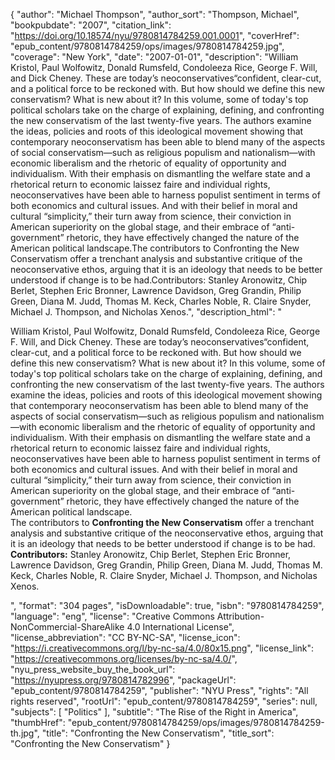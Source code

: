 {
  "author": "Michael Thompson",
  "author_sort": "Thompson, Michael",
  "bookpubdate": "2007",
  "citation_link": "https://doi.org/10.18574/nyu/9780814784259.001.0001",
  "coverHref": "epub_content/9780814784259/ops/images/9780814784259.jpg",
  "coverage": "New York",
  "date": "2007-01-01",
  "description": "William Kristol, Paul Wolfowitz, Donald Rumsfeld, Condoleeza Rice, George F. Will, and Dick Cheney. These are today&#8217;s neoconservatives&#8220;confident, clear-cut, and a political force to be reckoned with. But how should we define this new conservatism? What is new about it? In this volume, some of today's top political scholars take on the charge of explaining, defining, and confronting the new conservatism of the last twenty-five years. The authors examine the ideas, policies and roots of this ideological movement showing that contemporary neoconservatism has been able to blend many of the aspects of social conservatism&#8212;such as religious populism and nationalism&#8212;with economic liberalism and the rhetoric of equality of opportunity and individualism. With their emphasis on dismantling the welfare state and a rhetorical return to economic laissez faire and individual rights, neoconservatives have been able to harness populist sentiment in terms of both economics and cultural issues. And with their belief in moral and cultural &#8220;simplicity,&#8221; their turn away from science, their conviction in American superiority on the global stage, and their embrace of &#8220;anti-government&#8221; rhetoric, they have effectively changed the nature of the American political landscape.The contributors to Confronting the New Conservatism offer a trenchant analysis and substantive critique of the neoconservative ethos, arguing that it is an ideology that needs to be better understood if change is to be had.Contributors: Stanley Aronowitz, Chip Berlet, Stephen Eric Bronner, Lawrence Davidson, Greg Grandin, Philip Green, Diana M. Judd, Thomas M. Keck, Charles Noble, R. Claire Snyder, Michael J. Thompson, and Nicholas Xenos.",
  "description_html": "<p>William Kristol, Paul Wolfowitz, Donald Rumsfeld, Condoleeza Rice, George F. Will, and Dick Cheney. These are today&#8217;s neoconservatives&#8220;confident, clear-cut, and a political force to be reckoned with. But how should we define this new conservatism? What is new about it? In this volume, some of today's top political scholars take on the charge of explaining, defining, and confronting the new conservatism of the last twenty-five years. The authors examine the ideas, policies and roots of this ideological movement showing that contemporary neoconservatism has been able to blend many of the aspects of social conservatism&#8212;such as religious populism and nationalism&#8212;with economic liberalism and the rhetoric of equality of opportunity and individualism. With their emphasis on dismantling the welfare state and a rhetorical return to economic laissez faire and individual rights, neoconservatives have been able to harness populist sentiment in terms of both economics and cultural issues. And with their belief in moral and cultural &#8220;simplicity,&#8221; their turn away from science, their conviction in American superiority on the global stage, and their embrace of &#8220;anti-government&#8221; rhetoric, they have effectively changed the nature of the American political landscape.<br>The contributors to <b>Confronting the New Conservatism</b> offer a trenchant analysis and substantive critique of the neoconservative ethos, arguing that it is an ideology that needs to be better understood if change is to be had.<br><b>Contributors:</b> Stanley Aronowitz, Chip Berlet, Stephen Eric Bronner, Lawrence Davidson, Greg Grandin, Philip Green, Diana M. Judd, Thomas M. Keck, Charles Noble, R. Claire Snyder, Michael J. Thompson, and Nicholas Xenos.</p>",
  "format": "304 pages",
  "isDownloadable": true,
  "isbn": "9780814784259",
  "language": "eng",
  "license": "Creative Commons Attribution-NonCommercial-ShareAlike 4.0 International License",
  "license_abbreviation": "CC BY-NC-SA",
  "license_icon": "https://i.creativecommons.org/l/by-nc-sa/4.0/80x15.png",
  "license_link": "https://creativecommons.org/licenses/by-nc-sa/4.0/",
  "nyu_press_website_buy_the_book_url": "https://nyupress.org/9780814782996",
  "packageUrl": "epub_content/9780814784259",
  "publisher": "NYU Press",
  "rights": "All rights reserved",
  "rootUrl": "epub_content/9780814784259",
  "series": null,
  "subjects": [
    "Politics"
  ],
  "subtitle": "The Rise of the Right in America",
  "thumbHref": "epub_content/9780814784259/ops/images/9780814784259-th.jpg",
  "title": "Confronting the New Conservatism",
  "title_sort": "Confronting the New Conservatism"
}
